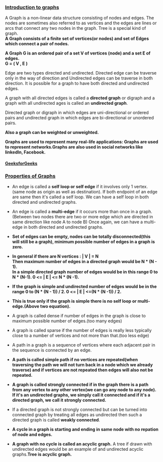 ### [Introduction to graphs](https://www.youtube.com/watch?v=gXgEDyodOJU&list=PL2_aWCzGMAwI3W_JlcBbtYTwiQSsOTa6P&index=38)       
A Graph is a non-linear data structure consisting of nodes and edges. The nodes are sometimes also referred to as vertices and the edges are lines or arcs that
connect any two nodes in the graph. Tree is a special kind of graph.   
**A Graph consists of a finite set of vertices(or nodes) and set of Edges which connect a pair of nodes.**   
  
**A Graph G is an ordered pair of a set V of vertices (node) and a set E of edges.**   
**G = ( V , E )**    

Edge are two types directed and undirected. Directed edge can be traverse only in the way of direction and Undirected edges can be traverse in both direction.
It is possible for a graph to have both directed and undirected edges.      

A graph with all directed edges
is called a **directed graph** or digraph and a graph with all undirected ages is called an **undirected graph**.   

Directed graph or digraph in which edges are uni-directional or ordered pairs and
undirected graph in which edges are bi-directional or unordered pairs.      

**Also a graph can be weighted or unweighted.**       

**Graphs are used to represent many real-life applications: Graphs are used to represent networks.Graphs are also used in social networks like linkedIn, Facebook.**  

#### [GeeksforGeeks](https://www.geeksforgeeks.org/graph-and-its-representations/)    

### [Properties of Graphs](https://www.youtube.com/watch?v=AfYqN3fGapc&list=PL2_aWCzGMAwI3W_JlcBbtYTwiQSsOTa6P&index=39)    
* An edge is called a **self loop or self edge** if it involves only 1 vertex. (same node as origin as well as destination).
If both endpoint of an edge are same then it's called a self loop. We can have a self loop in both directed and
undirected graphs.    

* An edge is called a **multi-edge** if it occurs more than once in a graph.(Between two nodes
there are two or more edge which are directed in same direction like
node A to node B) Once again, we can have a multi-edge in both directed and undirected graphs.

* **Set of edges can be empty, nodes can be totally disconnected(this will still be a graph), minimum possible number of edges in a graph is zero.**   

* **In general if there are N vertices : | V | = N**   
**Then maximum number of edges in a directed graph would be N * (N - 1).**   
**In a simple directed graph number of edges would be in this range 0 to N * (N-1). 0 <= | E | <= N * (N -1).**    

* **If the graph is simple and undirected number of edges would be in the range 0 to (N * (N - 1)) / 2. 0 <= | E | <=(N * (N -1)) / 2.**    

* **This is true only if the graph is simple there is no self loop or multi-edge.(Above two equation).**  

* A graph is called dense if number of edges in the graph is close to maximum
possible number of edges.(too many edges)   

* A graph is called sparse if the number of edges is really less
typically close to a number of vertices and not more than that.(too less edge)   

* A path in a graph is a sequence of vertices where each adjacent
pair in the sequence is connected by an edge.   

* **A path is called simple path if no vertices are repeated(when traversing the path we will not turn back in a node which we already traverse) and if vertices are not repeated then edges will also not be repeated.**     

* **A graph is called strongly connected if in the graph there is a path from any vertex to any other vertex(we can go any node to any node). If it's an undirected graphs, we simply call it connected and if it's a directed graph, we call it strongly connected.**    

* If a directed graph is not
strongly connected but can be turned into connected graph
by treating all edges as undirected
then such a directed graph is called **weakly connected**.     

* **A cycle in a graph is starting and ending in same node with no repation of node and edges.**  

* **A graph with no cycle is called an acyclic graph.** A tree if drawn with undirected edges would be an example of and undirected acyclic graphs.**Tree is acyclic graph.**







